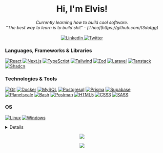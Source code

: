 <h1 align="center">Hi, I'm Elvis!</h1>

<p align="center">
    <i>
        Currently learning how to build cool software.<br>
        "The best way to learn is to build shit" - [Theo](https://github.com/t3dotgg) <br>
    </i><br>
    <a href="https://www.linkedin.com/in/elvis-mutinda/" target="_blank">
        <img src="https://img.shields.io/badge/LinkedIn-blue?style=social&logo=linkedin" alt="LinkedIn">
    </a>
    <a href="https://twitter.com/Elvocool">
        <img src="https://img.shields.io/twitter/follow/elvocool?label=Twitter&style=social" alt="Twitter">
    </a>
</p>

### Languages, Frameworks & Libraries
[![React](https://img.shields.io/badge/react-black?style=for-the-badge&logo=react)](https://github.com/Elvismutinda)
[![Next.js](https://img.shields.io/badge/next.js-black?style=for-the-badge&logo=nextdotjs)](https://github.com/Elvismutinda)
[![TypeScript](https://img.shields.io/badge/typescript-black?style=for-the-badge&logo=typescript)](https://github.com/Elvismutinda)
[![Tailwind](https://img.shields.io/badge/tailwind-black?style=for-the-badge&logo=tailwindcss)](https://github.com/Elvismutinda)
[![Zod](https://img.shields.io/badge/zod-black?style=for-the-badge&logo=zod)](https://github.com/Elvismutinda)
[![Laravel](https://img.shields.io/badge/laravel-black?style=for-the-badge&logo=laravel)](https://github.com/Elvismutinda)
[![Tanstack](https://img.shields.io/badge/tanstack-black?style=for-the-badge&logo=tanstack/query)](https://github.com/Elvismutinda)
[![Shadcn](https://img.shields.io/badge/shadcn-black?style=for-the-badge&logo=shadcn)](https://github.com/Elvismutinda)

### Technologies & Tools
[![Git](https://img.shields.io/badge/git-black?style=for-the-badge&logo=git)](https://github.com/Elvismutinda)
[![Docker](https://img.shields.io/badge/docker-black?style=for-the-badge&logo=docker)](https://hub.docker.com/u/elvocool)
[![MySQL](https://img.shields.io/badge/mysql-black?style=for-the-badge&logo=mysql)](https://github.com/Elvismutinda)
[![Postgresql](https://img.shields.io/badge/postgresql-black?style=for-the-badge&logo=postgresql)](https://github.com/Elvismutinda)
[![Prisma](https://img.shields.io/badge/prisma-black?style=for-the-badge&logo=prisma)](https://github.com/Elvismutinda)
[![Supabase](https://img.shields.io/badge/supabase-black?style=for-the-badge&logo=supabase)](https://github.com/Elvismutinda)
[![Planetscale](https://img.shields.io/badge/planetscale-black?style=for-the-badge&logo=planetscale)](https://github.com/Elvismutinda)
[![Bash](https://img.shields.io/badge/bash-black?style=for-the-badge&logo=gnu-bash)](https://github.com/Elvismutinda)
[![Postman](https://img.shields.io/badge/postman-black?style=for-the-badge&logo=postman)](https://github.com/Elvismutinda)
[![HTML5](https://img.shields.io/badge/html5-black?style=for-the-badge&logo=html5)](https://github.com/Elvismutinda)
[![CSS3](https://img.shields.io/badge/css3-black?style=for-the-badge&logo=css3)](https://github.com/Elvismutinda)
[![SASS](https://img.shields.io/badge/sass-black?style=for-the-badge&logo=sass)](https://github.com/Elvismutinda)

### OS
[![Linux](https://img.shields.io/badge/linux-black?style=for-the-badge&logo=Linux)](https://github.com/Elvismutinda)
[![Windows](https://img.shields.io/badge/Windows-black?style=for-the-badge&logo=Windows)](https://github.com/Elvismutinda)

<details>
<p align="center">
  <a href="https://github.com/Elvismutinda">
    <img src="http://github-profile-summary-cards.vercel.app/api/cards/profile-details?username=Elvismutinda&theme=transparent" />
  </a>
  <a href="https://github.com/Elvismutinda">
    <img src="https://github-readme-streak-stats.herokuapp.com/?user=Elvismutinda&hide_border=true&card_width=338&theme=transparent" />
  </a>
  <a href="https://github.com/Elvismutinda">
    <img src="https://github-readme-stats.vercel.app/api/top-langs?username=elvismutinda&show_icons=true&locale=en&layout=compact&theme=transparent" alt="Elvismutinda" />
  </a>
</p>
</details>

<p align="center">
  <a href="https://github.com/Elvismutinda">
    <img src="https://komarev.com/ghpvc/?username=Elvismutinda&color=blue&style=flat)" />
  </a>
</p>

<div align="center">
  <a href="https://www.buymeacoffee.com/elvismutinda" target="_blank">
    <img src="https://img.shields.io/badge/Donate-Buy%20Me%20A%20Coffee-orange.svg?style=flat" />
  </a>
</div>
